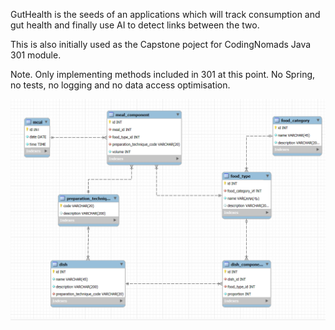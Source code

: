 GutHealth is the seeds of an applications which will track consumption and gut health and finally use AI to detect links between the two.

This is also initially used as the Capstone poject for CodingNomads Java 301 module.

Note. Only implementing methods included in 301 at this point. No Spring, no tests, no logging and no data access optimisation.

![er-diagram.png](src/main/resources/er-diagram.png)